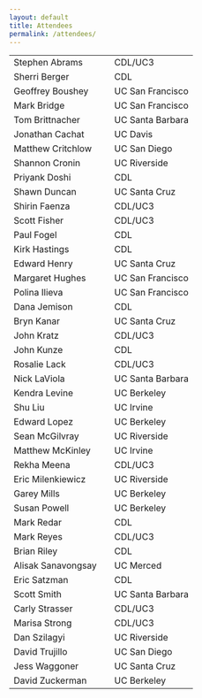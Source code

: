 ```yaml
---
layout: default
title: Attendees
permalink: /attendees/
--- 
```


<table cellspacing="14">
<tr>	<td>	Stephen Abrams	</td>	<td>	</td>	<td>	CDL/UC3	</td>	</tr>
<tr>	<td>	Sherri Berger	</td>	<td>	</td>	<td>	CDL	</td>	</tr>
<tr>	<td>	Geoffrey Boushey	</td>	<td>	</td>	<td>	UC San Francisco	</td>	</tr>
<tr>	<td>	Mark Bridge	</td>	<td>	</td>	<td>	UC San Francisco	</td>	</tr>
<tr>	<td>	Tom Brittnacher	</td>	<td>	</td>	<td>	UC Santa Barbara	</td>	</tr>
<tr>	<td>	Jonathan Cachat	</td>	<td>	</td>	<td>	UC Davis	</td>	</tr>
<tr>	<td>	Matthew Critchlow	</td>	<td>	</td>	<td>	UC San Diego	</td>	</tr>
<tr>	<td>	Shannon Cronin	</td>	<td>	</td>	<td>	UC Riverside	</td>	</tr>
<tr>	<td>	Priyank Doshi	</td>	<td>	</td>	<td>	CDL	</td>	</tr>
<tr>	<td>	Shawn Duncan	</td>	<td>	</td>	<td>	UC Santa Cruz	</td>	</tr>
<tr>	<td>	Shirin Faenza	</td>	<td>	</td>	<td>	CDL/UC3	</td>	</tr>
<tr>	<td>	Scott Fisher	</td>	<td>	</td>	<td>	CDL/UC3	</td>	</tr>
<tr>	<td>	Paul Fogel	</td>	<td>	</td>	<td>	CDL	</td>	</tr>
<tr>	<td>	Kirk Hastings	</td>	<td>	</td>	<td>	CDL	</td>	</tr>
<tr>	<td>	Edward Henry	</td>	<td>	</td>	<td>	UC Santa Cruz	</td>	</tr>
<tr>	<td>	Margaret Hughes </td>	<td>	</td>	<td>	UC San Francisco	</td>	</tr>
<tr>	<td>	Polina Ilieva	</td>	<td>	</td>	<td>	UC San Francisco	</td>	</tr>
<tr>	<td>	Dana Jemison	</td>	<td>	</td>	<td>	CDL	</td>	</tr>
<tr>	<td>	Bryn Kanar	</td>	<td>	</td>	<td>	UC Santa Cruz	</td>	</tr>
<tr>	<td>	John Kratz	</td>	<td>	</td>	<td>	CDL/UC3	</td>	</tr>
<tr>	<td>	John Kunze	</td>	<td>	</td>	<td>	CDL	</td>	</tr>
<tr>	<td>	Rosalie Lack	</td>	<td>	</td>	<td>	CDL/UC3	</td>	</tr>
<tr>	<td>	Nick LaViola	</td>	<td>	</td>	<td>	UC Santa Barbara	</td>	</tr>
<tr>	<td>	Kendra Levine	</td>	<td>	</td>	<td>	UC Berkeley	</td>	</tr>
<tr>	<td>	Shu Liu	</td>	<td>	</td>	<td>	UC Irvine	</td>	</tr>
<tr>	<td>	Edward Lopez	</td>	<td>	</td>	<td>	UC Berkeley	</td>	</tr>
<tr>	<td>	Sean  McGilvray	</td>	<td>	</td>	<td>	UC Riverside	</td>	</tr>
<tr>	<td>	Matthew McKinley	</td>	<td>	</td>	<td>	UC Irvine	</td>	</tr>
<tr>	<td>	Rekha Meena	</td>	<td>	</td>	<td>	CDL/UC3	</td>	</tr>
<tr>	<td>	Eric Milenkiewicz	</td>	<td>	</td>	<td>	UC Riverside	</td>	</tr>
<tr>	<td>	Garey Mills	</td>	<td>	</td>	<td>	UC Berkeley	</td>	</tr>
<tr>	<td>	Susan Powell	</td>	<td>	</td>	<td>	UC Berkeley	</td>	</tr>
<tr>	<td>	Mark Redar	</td>	<td>	</td>	<td>	CDL	</td>	</tr>
<tr>	<td>	Mark Reyes	</td>	<td>	</td>	<td>	CDL/UC3	</td>	</tr>
<tr>	<td>	Brian Riley	</td>	<td>	</td>	<td>	CDL	</td>	</tr>
<tr>	<td>	Alisak Sanavongsay	</td>	<td>	</td>	<td>	UC Merced	</td>	</tr>
<tr>	<td>	Eric Satzman	</td>	<td>	</td>	<td>	CDL	</td>	</tr>
<tr>	<td>	Scott Smith	</td>	<td>	</td>	<td>	UC Santa Barbara	</td>	</tr>
<tr>	<td>	Carly Strasser	</td>	<td>	</td>	<td>	CDL/UC3	</td>	</tr>
<tr>	<td>	Marisa Strong	</td>	<td>	</td>	<td>	CDL/UC3	</td>	</tr>
<tr>	<td>	Dan Szilagyi	</td>	<td>	</td>	<td>	UC Riverside	</td>	</tr>
<tr>	<td>	David Trujillo	</td>	<td>	</td>	<td>	UC San Diego	</td>	</tr>
<tr>	<td>	Jess Waggoner	</td>	<td>	</td>	<td>	UC Santa Cruz	</td>	</tr>
<tr>	<td>	David Zuckerman	</td>	<td>	</td>	<td>	UC Berkeley	</td>	</tr>
</table>
